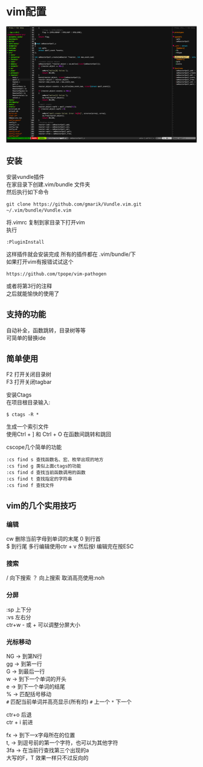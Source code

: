 # vim配置

![](./im.png)

## 安装

安装vundle插件  
在家目录下创建.vim/bundle 文件夹  
然后执行如下命令
```
git clone https://github.com/gmarik/Vundle.vim.git ~/.vim/bundle/Vundle.vim
```
将.vimrc 复制到家目录下打开vim  
执行  

```
:PluginInstall
```

这样插件就会安装完成 所有的插件都在 .vim/bundle/下  
如果打开vim有报错试试这个  
 
```
https://github.com/tpope/vim-pathogen
```
或者将第3行的注释  
之后就能愉快的使用了
## 支持的功能


自动补全，函数跳转，目录树等等  
可简单的替换ide  

## 简单使用


F2 打开关闭目录树  
F3 打开关闭tagbar  

安装Ctags  
在项目根目录输入:  

```
$ ctags -R *
```
生成一个索引文件  
使用Ctrl + ] 和 Ctrl + O 在函数间跳转和跳回  

cscope几个简单的功能  

```
:cs find s 查找函数名、宏、枚举出现的地方
:cs find g 类似上面ctags的功能
:cs find d 查找当前函数调用的函数
:cs find t 查找指定的字符串
:cs find f 查找文件
```


## vim的几个实用技巧

### 编辑
cw 删除当前字母到单词的末尾
0 到行首  
$ 到行尾 
多行编辑使用ctr + v 然后按I 编辑完在按ESC

### 搜索
/ 向下搜索 ？ 向上搜索 取消高亮使用:noh

### 分屏
:sp 上下分  
:vs 左右分  
ctr+w - 或 + 可以调整分屏大小

### 光标移动  

NG -> 到第N行  
gg -> 到第一行  
G -> 到最后一行  
w -> 到下一个单词的开头  
e -> 到下一个单词的结尾  
% -> 匹配括号移动  
`#`  匹配当前单词并高亮显示(所有的) `#` 上一个 `*` 下一个  

ctr+o 后退  
ctr + i 前进  

fx -> 到下一x字母所在的位置  
t, -> 到逗号前的第一个字符，也可以为其他字符  
3fa -> 在当前行查找第三个出现的a  
大写的F，T 效果一样只不过反向的  


